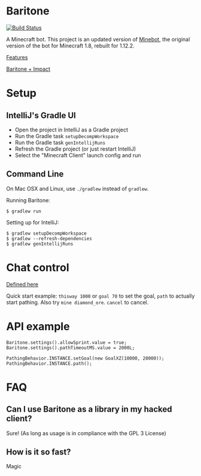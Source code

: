 # Baritone
[![Build Status](https://travis-ci.com/cabaletta/baritone.svg?branch=master)](https://travis-ci.com/cabaletta/baritone)

A Minecraft bot. This project is an updated version of [Minebot](https://github.com/leijurv/MineBot/),
the original version of the bot for Minecraft 1.8, rebuilt for 1.12.2.

<a href="https://github.com/cabaletta/baritone/blob/master/FEATURES.md">Features</a>

<a href="https://github.com/cabaletta/baritone/blob/master/IMPACT.md">Baritone + Impact</a>

# Setup

## IntelliJ's Gradle UI
- Open the project in IntelliJ as a Gradle project
- Run the Gradle task `setupDecompWorkspace`
- Run the Gradle task `genIntellijRuns`
- Refresh the Gradle project (or just restart IntelliJ)
- Select the "Minecraft Client" launch config and run

## Command Line
On Mac OSX and Linux, use `./gradlew` instead of `gradlew`.

Running Baritone:

```
$ gradlew run
```

Setting up for IntelliJ:
```
$ gradlew setupDecompWorkspace
$ gradlew --refresh-dependencies
$ gradlew genIntellijRuns
```

# Chat control
<a href="https://github.com/cabaletta/baritone/blob/master/src/main/java/baritone/utils/ExampleBaritoneControl.java">Defined here</a>

Quick start example: `thisway 1000` or `goal 70` to set the goal, `path` to actually start pathing. Also try `mine diamond_ore`. `cancel` to cancel.

# API example

```
Baritone.settings().allowSprint.value = true;
Baritone.settings().pathTimeoutMS.value = 2000L;

PathingBehavior.INSTANCE.setGoal(new GoalXZ(10000, 20000));
PathingBehavior.INSTANCE.path();
```

# FAQ

## Can I use Baritone as a library in my hacked client?

Sure! (As long as usage is in compliance with the GPL 3 License)

## How is it so fast?

Magic
